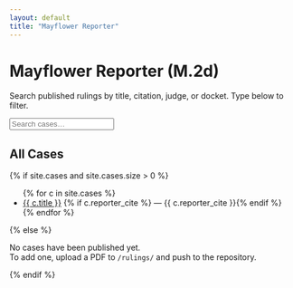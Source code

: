 ```yaml
---
layout: default
title: "Mayflower Reporter"
---
```


<h1>Mayflower Reporter (M.2d)</h1>
<p>Search published rulings by title, citation, judge, or docket. Type below to filter.</p>

<div class="searchbar">
  <input id="q" placeholder="Search cases…" autocomplete="off">
</div>
<div class="search-results" aria-live="polite"></div>

<h2>All Cases</h2>

{% if site.cases and site.cases.size > 0 %}
  <ul id="all-cases">
    {% for c in site.cases %}
      <li>
        <a href="{{ c.url | relative_url }}">{{ c.title }}</a>
        {% if c.reporter_cite %} — {{ c.reporter_cite }}{% endif %}
      </li>
    {% endfor %}
  </ul>
{% else %}
  <p class="muted">No cases have been published yet.<br>
  To add one, upload a PDF to <code>/rulings/</code> and push to the repository.</p>
{% endif %}
